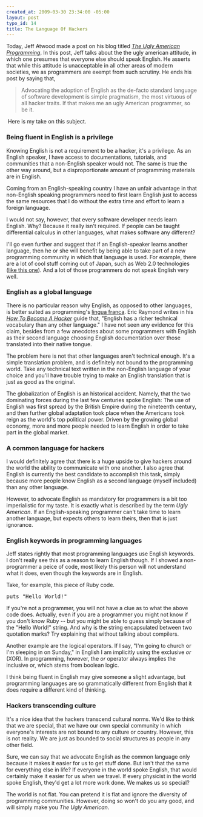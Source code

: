 ```yaml
--- 
created_at: 2009-03-30 23:34:00 -05:00
layout: post
typo_id: 14
title: The Language Of Hackers
---
```

<p>Today, Jeff Atwood made a post on his blog titled <a href="http://www.codinghorror.com/blog/archives/001248.html"><em>The Ugly American Programming</em></a>. In this post, Jeff talks about the the ugly american attitude, in which one presumes that everyone else should speak English. He asserts that while this attitude is unacceptable in all other areas of modern societies, we as programmers are exempt from such scrutiny. He ends his post by saying that,</p>
<blockquote>Advocating the adoption of English as the de-facto standard language of software development is simple pragmatism, the most virtuous of all hacker traits. If that makes me an ugly American programmer, so be it. </blockquote>
<p>&nbsp;Here is my take on this subject.</p>
<h3><strong>Being fluent in English is a privilege</strong></h3>
<p>Knowing English is not a requirement to be a hacker, it's a privilege. As an English speaker, I have access to documentations, tutorials, and communities that a non-English speaker would not. The same is true the other way around, but a disproportionate amount of programming materials are in English.</p>
<p>Coming from an English-speaking country I have an unfair advantage in that non-English speaking programmers need to first learn English just to access the same resources that I do without the extra time and effort to learn a foreign language.</p>
<p>I would not say, however, that every software developer needs learn English. Why? Because it really isn't required. If people can be taught differential calculus in other languages, what makes software any different?</p>
<p>I'll go even further and suggest that if an English-speaker learns another language, then he or she will benefit by being able to take part of a new programming community in which that language is used. For example, there are a lot of cool stuff coming out of Japan, such as Web 2.0 technologies (<a href="http://gyu.que.jp/jscloth/miku.html">like this one</a>). And a lot of those programmers do not speak English very well.</p>
<h3>English as a global language</h3>
<p>There is no particular reason why English, as opposed to other languages, is better suited as programming's <a href="http://dictionary.reference.com/browse/lingua%20franca">lingua franca</a>. Eric Raymond writes in his <a href="http://www.catb.org/~esr/faqs/hacker-howto.html#skills4"><em>How To Become A Hacker</em></a> guide that, "English has a richer technical vocabulary than any other language." I have not seen any evidence for this claim, besides from a few anecdotes about some programmers with English as their second language choosing English documentation over those translated into their native tongue.</p>
<p>The problem here is not that other languages aren't technical enough. It's a simple translation problem, and is definitely not bound to the programming world. Take any technical text written in the non-English language of your choice and you'll have trouble trying to make an English translation that is just as good as the original.</p>
<p>The globalization of English is an historical accident. Namely, that the two dominating forces during the last few centuries spoke English: The use of English was first spread by the British Empire during the nineteenth century, and then further global adaptation took place when the Americans took reign as the world's top political power. Driven by the growing global economy, more and more people needed to learn English in order to take part in the global market.</p>
<h3>A common language for hackers</h3>
<p>I would definitely agree that there is a huge upside to give hackers around the world the ability to communicate with one another. I also agree that English is currently the best candidate to accomplish this task, simply because more people know English as a second language (myself included) than any other language.</p>
<p>However, to advocate English as mandatory for programmers is a bit too imperialistic for my taste. It is exactly what is described by the term <em>Ugly American</em>. If an English-speaking programmer can't take time to learn another language, but expects others to learn theirs, then that is just ignorance.</p>
<h3>English keywords in programming languages</h3>
<p>Jeff states rightly that most programming languages use English keywords. I don't really see this as a reason to learn English though. If I showed a non-programmer a peice of code, most likely this person will not understand what it does, even though the keywords are in English.</p>
<p>Take, for example, this piece of Ruby code.</p>
<pre class="brush: ruby">
puts "Hello World!"
</pre>
<p>If you're not a programmer, you will not have a clue as to what the above code does. Actually, even if you are a programmer you might not know if you don't know Ruby -- but you might be able to guess simply because of the "Hello World!" string. And why is the string encapsulated between two quotation marks? Try explaining that without talking about compilers.</p>
<p>Another example are the logical operators. If I say, "I'm going to church or I'm sleeping in on Sunday," in English I am implicitly using the exclusive <em>or</em> (XOR). In programming, however, the <em>or</em> operator always implies the inclusive or, which stems from boolean logic.</p>
<p>I think being fluent in English may give someone a slight advantage, but programming languages are so grammatically different from English that it does require a different kind of thinking.</p>
<h3>Hackers transcending culture</h3>
<p>It's a nice idea that the hackers transcend cultural norms. We'd like to think that we are special, that we have our own special community in which everyone's interests are not bound to any culture or country. However, this is not reality. We are just as bounded to social structures as people in any other field.</p>
<p>Sure, we can say that we advocate English as the common language only because it makes it easier for us to get stuff done. But isn't that the same for everything else in life? If everyone in the world spoke English, that would certainly make it easier for us when we travel. If every physicist in the world spoke English, they'd get a lot more work done. We makes us so special?</p>
<p>The world is not flat. You can pretend it is flat and ignore the diversity of programming communities. However, doing so won't do you any good, and will simply make you <em>The Ugly American</em>.</p>
